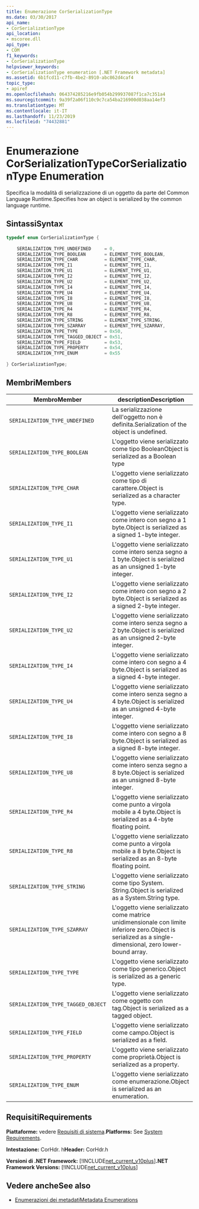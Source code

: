 ```yaml
---
title: Enumerazione CorSerializationType
ms.date: 03/30/2017
api_name:
- CorSerializationType
api_location:
- mscoree.dll
api_type:
- COM
f1_keywords:
- CorSerializationType
helpviewer_keywords:
- CorSerializationType enumeration [.NET Framework metadata]
ms.assetid: 6b1fcd11-c7fb-4be2-8910-abc862d4caf4
topic_type:
- apiref
ms.openlocfilehash: 064374285216e9fb054b299937087f1ca7c351a4
ms.sourcegitcommit: 9a39f2a06f110c9c7ca54ba216900d038aa14ef3
ms.translationtype: MT
ms.contentlocale: it-IT
ms.lasthandoff: 11/23/2019
ms.locfileid: "74432881"
---
```

# <a name="corserializationtype-enumeration"></a><span data-ttu-id="917da-102">Enumerazione CorSerializationType</span><span class="sxs-lookup"><span data-stu-id="917da-102">CorSerializationType Enumeration</span></span>
<span data-ttu-id="917da-103">Specifica la modalità di serializzazione di un oggetto da parte del Common Language Runtime.</span><span class="sxs-lookup"><span data-stu-id="917da-103">Specifies how an object is serialized by the common language runtime.</span></span>  
  
## <a name="syntax"></a><span data-ttu-id="917da-104">Sintassi</span><span class="sxs-lookup"><span data-stu-id="917da-104">Syntax</span></span>  
  
```cpp  
typedef enum CorSerializationType {  
  
    SERIALIZATION_TYPE_UNDEFINED     = 0,  
    SERIALIZATION_TYPE_BOOLEAN       = ELEMENT_TYPE_BOOLEAN,  
    SERIALIZATION_TYPE_CHAR          = ELEMENT_TYPE_CHAR,  
    SERIALIZATION_TYPE_I1            = ELEMENT_TYPE_I1,  
    SERIALIZATION_TYPE_U1            = ELEMENT_TYPE_U1,  
    SERIALIZATION_TYPE_I2            = ELEMENT_TYPE_I2,  
    SERIALIZATION_TYPE_U2            = ELEMENT_TYPE_U2,  
    SERIALIZATION_TYPE_I4            = ELEMENT_TYPE_I4,  
    SERIALIZATION_TYPE_U4            = ELEMENT_TYPE_U4,  
    SERIALIZATION_TYPE_I8            = ELEMENT_TYPE_I8,  
    SERIALIZATION_TYPE_U8            = ELEMENT_TYPE_U8,  
    SERIALIZATION_TYPE_R4            = ELEMENT_TYPE_R4,  
    SERIALIZATION_TYPE_R8            = ELEMENT_TYPE_R8,  
    SERIALIZATION_TYPE_STRING        = ELEMENT_TYPE_STRING,  
    SERIALIZATION_TYPE_SZARRAY       = ELEMENT_TYPE_SZARRAY,  
    SERIALIZATION_TYPE_TYPE          = 0x50,  
    SERIALIZATION_TYPE_TAGGED_OBJECT = 0x51,  
    SERIALIZATION_TYPE_FIELD         = 0x53,  
    SERIALIZATION_TYPE_PROPERTY      = 0x54,  
    SERIALIZATION_TYPE_ENUM          = 0x55  
  
} CorSerializationType;  
```  
  
## <a name="members"></a><span data-ttu-id="917da-105">Membri</span><span class="sxs-lookup"><span data-stu-id="917da-105">Members</span></span>  
  
|<span data-ttu-id="917da-106">Membro</span><span class="sxs-lookup"><span data-stu-id="917da-106">Member</span></span>|<span data-ttu-id="917da-107">description</span><span class="sxs-lookup"><span data-stu-id="917da-107">Description</span></span>|  
|------------|-----------------|  
|`SERIALIZATION_TYPE_UNDEFINED`|<span data-ttu-id="917da-108">La serializzazione dell'oggetto non è definita.</span><span class="sxs-lookup"><span data-stu-id="917da-108">Serialization of the object is undefined.</span></span>|  
|`SERIALIZATION_TYPE_BOOLEAN`|<span data-ttu-id="917da-109">L'oggetto viene serializzato come tipo Boolean</span><span class="sxs-lookup"><span data-stu-id="917da-109">Object is serialized as a Boolean type</span></span>|  
|`SERIALIZATION_TYPE_CHAR`|<span data-ttu-id="917da-110">L'oggetto viene serializzato come tipo di carattere.</span><span class="sxs-lookup"><span data-stu-id="917da-110">Object is serialized as a character type.</span></span>|  
|`SERIALIZATION_TYPE_I1`|<span data-ttu-id="917da-111">L'oggetto viene serializzato come intero con segno a 1 byte.</span><span class="sxs-lookup"><span data-stu-id="917da-111">Object is serialized as a signed 1-byte integer.</span></span>|  
|`SERIALIZATION_TYPE_U1`|<span data-ttu-id="917da-112">L'oggetto viene serializzato come intero senza segno a 1 byte.</span><span class="sxs-lookup"><span data-stu-id="917da-112">Object is serialized as an unsigned 1-byte integer.</span></span>|  
|`SERIALIZATION_TYPE_I2`|<span data-ttu-id="917da-113">L'oggetto viene serializzato come intero con segno a 2 byte.</span><span class="sxs-lookup"><span data-stu-id="917da-113">Object is serialized as a signed 2-byte integer.</span></span>|  
|`SERIALIZATION_TYPE_U2`|<span data-ttu-id="917da-114">L'oggetto viene serializzato come intero senza segno a 2 byte.</span><span class="sxs-lookup"><span data-stu-id="917da-114">Object is serialized as an unsigned 2-byte integer.</span></span>|  
|`SERIALIZATION_TYPE_I4`|<span data-ttu-id="917da-115">L'oggetto viene serializzato come intero con segno a 4 byte.</span><span class="sxs-lookup"><span data-stu-id="917da-115">Object is serialized as a signed 4-byte integer.</span></span>|  
|`SERIALIZATION_TYPE_U4`|<span data-ttu-id="917da-116">L'oggetto viene serializzato come intero senza segno a 4 byte.</span><span class="sxs-lookup"><span data-stu-id="917da-116">Object is serialized as an unsigned 4-byte integer.</span></span>|  
|`SERIALIZATION_TYPE_I8`|<span data-ttu-id="917da-117">L'oggetto viene serializzato come intero con segno a 8 byte.</span><span class="sxs-lookup"><span data-stu-id="917da-117">Object is serialized as a signed 8-byte integer.</span></span>|  
|`SERIALIZATION_TYPE_U8`|<span data-ttu-id="917da-118">L'oggetto viene serializzato come intero senza segno a 8 byte.</span><span class="sxs-lookup"><span data-stu-id="917da-118">Object is serialized as an unsigned 8-byte integer.</span></span>|  
|`SERIALIZATION_TYPE_R4`|<span data-ttu-id="917da-119">L'oggetto viene serializzato come punto a virgola mobile a 4 byte.</span><span class="sxs-lookup"><span data-stu-id="917da-119">Object is serialized as a 4-byte floating point.</span></span>|  
|`SERIALIZATION_TYPE_R8`|<span data-ttu-id="917da-120">L'oggetto viene serializzato come punto a virgola mobile a 8 byte.</span><span class="sxs-lookup"><span data-stu-id="917da-120">Object is serialized as an 8-byte floating point.</span></span>|  
|`SERIALIZATION_TYPE_STRING`|<span data-ttu-id="917da-121">L'oggetto viene serializzato come tipo System. String.</span><span class="sxs-lookup"><span data-stu-id="917da-121">Object is serialized as a System.String type.</span></span>|  
|`SERIALIZATION_TYPE_SZARRAY`|<span data-ttu-id="917da-122">L'oggetto viene serializzato come matrice unidimensionale con limite inferiore zero.</span><span class="sxs-lookup"><span data-stu-id="917da-122">Object is serialized as a single-dimensional, zero lower-bound array.</span></span>|  
|`SERIALIZATION_TYPE_TYPE`|<span data-ttu-id="917da-123">L'oggetto viene serializzato come tipo generico.</span><span class="sxs-lookup"><span data-stu-id="917da-123">Object is serialized as a generic type.</span></span>|  
|`SERIALIZATION_TYPE_TAGGED_OBJECT`|<span data-ttu-id="917da-124">L'oggetto viene serializzato come oggetto con tag.</span><span class="sxs-lookup"><span data-stu-id="917da-124">Object is serialized as a tagged object.</span></span>|  
|`SERIALIZATION_TYPE_FIELD`|<span data-ttu-id="917da-125">L'oggetto viene serializzato come campo.</span><span class="sxs-lookup"><span data-stu-id="917da-125">Object is serialized as a field.</span></span>|  
|`SERIALIZATION_TYPE_PROPERTY`|<span data-ttu-id="917da-126">L'oggetto viene serializzato come proprietà.</span><span class="sxs-lookup"><span data-stu-id="917da-126">Object is serialized as a property.</span></span>|  
|`SERIALIZATION_TYPE_ENUM`|<span data-ttu-id="917da-127">L'oggetto viene serializzato come enumerazione.</span><span class="sxs-lookup"><span data-stu-id="917da-127">Object is serialized as an enumeration.</span></span>|  
  
## <a name="requirements"></a><span data-ttu-id="917da-128">Requisiti</span><span class="sxs-lookup"><span data-stu-id="917da-128">Requirements</span></span>  
 <span data-ttu-id="917da-129">**Piattaforme:** vedere [Requisiti di sistema](../../../../docs/framework/get-started/system-requirements.md).</span><span class="sxs-lookup"><span data-stu-id="917da-129">**Platforms:** See [System Requirements](../../../../docs/framework/get-started/system-requirements.md).</span></span>  
  
 <span data-ttu-id="917da-130">**Intestazione:** CorHdr. h</span><span class="sxs-lookup"><span data-stu-id="917da-130">**Header:** CorHdr.h</span></span>  
  
 <span data-ttu-id="917da-131">**Versioni di .NET Framework:** [!INCLUDE[net_current_v10plus](../../../../includes/net-current-v10plus-md.md)]</span><span class="sxs-lookup"><span data-stu-id="917da-131">**.NET Framework Versions:** [!INCLUDE[net_current_v10plus](../../../../includes/net-current-v10plus-md.md)]</span></span>  
  
## <a name="see-also"></a><span data-ttu-id="917da-132">Vedere anche</span><span class="sxs-lookup"><span data-stu-id="917da-132">See also</span></span>

- [<span data-ttu-id="917da-133">Enumerazioni dei metadati</span><span class="sxs-lookup"><span data-stu-id="917da-133">Metadata Enumerations</span></span>](../../../../docs/framework/unmanaged-api/metadata/metadata-enumerations.md)
